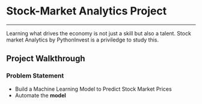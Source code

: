 # Stock-Market Analytics Project
---
Learning what drives the economy is not just a skill but also a talent.
Stock market Analytics by PythonInvest is a priviledge to study this.

## Project Walkthrough
### Problem Statement
- Build a Machine Learning Model to Predict Stock Market Prices
- Automate  the **model**
